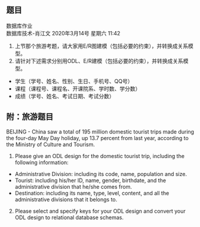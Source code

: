 ##  题目

数据库作业  
数据库技术-肖江文 2020年3月14号 星期六 11:42  
1. 上节那个旅游考题，请大家用E/R图建模（包括必要的约束），并转换成关系模型。   
2. 请针对下述需求分别用ODL、E/R建模（包括必要的约束），并转换成关系模型。   
 - 学生（学号、姓名、性别、生日、手机号、QQ号）
- 课程（课程号、课程名、开课院系、学时数、学分数）
- 成绩（学号、姓名、考试日期、考试分数）

## 附：旅游题目
BEIJING - China saw a total of 195 million domestic tourist trips made during 
the four-day May Day holiday, up 13.7 percent from last year, according to the 
Ministry of Culture and Tourism.       
1. Please give an ODL design for the domestic 
tourist trip, including the following information:      
- Administrative Division: including its code, name, population and size. 
- Tourist: including his/her ID, name, gender, birthdate, and the 
administrative division that he/she comes from. 
-  Destination: including its name, type, level, content, and all the 
administrative divisions that it belongs to. 

2. Please select and specify keys for your ODL design and convert your ODL design 
to relational database schemas. 
